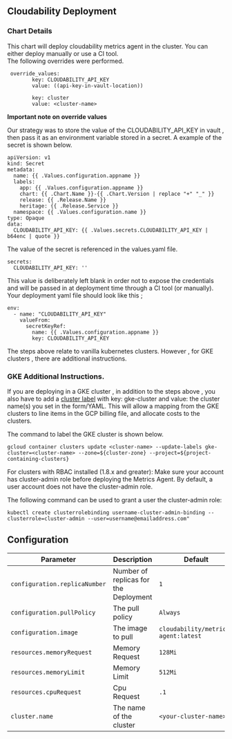 
## Cloudability Deployment

### Chart Details

This chart will deploy cloudability metrics agent in the cluster. You can either  deploy manually or use a CI tool.  
The following overrides were performed.


```
 override_values:
        key: CLOUDABILITY_API_KEY
        value: ((api-key-in-vault-location))

        key: cluster
        value: <cluster-name>
```
**Important note on override values**

Our strategy was to store the value of the CLOUDABILITY_API_KEY in vault , then pass it as an environment variable stored in a secret. A example of the secret is shown below.  

```
apiVersion: v1
kind: Secret
metadata:
  name: {{ .Values.configuration.appname }}
  labels:
    app: {{ .Values.configuration.appname }}
    chart: {{ .Chart.Name }}-{{ .Chart.Version | replace "+" "_" }}
    release: {{ .Release.Name }}
    heritage: {{ .Release.Service }}
  namespace: {{ .Values.configuration.name }}
type: Opaque
data:
  CLOUDABILITY_API_KEY: {{ .Values.secrets.CLOUDABILITY_API_KEY | b64enc | quote }}
```

The value of the secret is referenced in the values.yaml file.

```
secrets:
  CLOUDABILITY_API_KEY: ''
```  
This value is deliberately left blank in order not to expose the credentials  and will be passed in at deployment time through a CI tool (or manually). Your deployment yaml file should look like this ;

```
env:
  - name: "CLOUDABILITY_API_KEY"
    valueFrom:
      secretKeyRef:
        name: {{ .Values.configuration.appname }}
        key: CLOUDABILITY_API_KEY
```

The steps above relate to vanilla kubernetes clusters.  However , for GKE clusters , there are additional instructions.

### GKE Additional Instructions.

If you are deploying in a GKE cluster , in addition to the steps above , you  also  have to add a [cluster label](https://cloud.google.com/kubernetes-engine/docs/how-to/creating-managing-labels) with key: gke-cluster and value: the cluster name(s) you set in the form/YAML. This will allow a mapping from the  GKE clusters to line items in the GCP billing file, and allocate costs to the clusters.

The command to label the GKE cluster is shown below.

```
gcloud container clusters update <cluster-name> --update-labels gke-cluster=<cluster-name> --zone=${cluster-zone} --project=${project-containing-clusters}                                                                         
```
For clusters with RBAC installed (1.8.x and greater): Make sure  your account has cluster-admin role before deploying the Metrics Agent. By default, a user account does not have the cluster-admin role.

The  following command can be used to grant a user the cluster-admin role:
```
kubectl create clusterrolebinding username-cluster-admin-binding --clusterrole=cluster-admin --user=username@emailaddress.com"
```








## Configuration

| Parameter                     | Description                                          | Default                           |
| ---------------------------   | -----------------------------------------------------| ----------------------------------|        
|`configuration.replicaNumber`  | Number of replicas for the Deployment                | `1`                               | |`configuration.appname`        | The name of the application                          |`cloudability-metrics-agent`       |                                                                               |`configuration.name`           | default name of objects                              |`cloudability`                     |
| `configuration.pullPolicy`    | The pull policy                                      | `Always`                          |
| `configuration.image`         | The image to pull                                    |`cloudability/metrics-agent:latest`|                                   
| `resources.memoryRequest`     | Memory Request                                       |`128Mi`                            |
| `resources.memoryLimit `      | Memory Limit                                         |`512Mi`                            |
| `resources.cpuRequest`        | Cpu Request                                          |`.1`                               |              | `resources.cpuLimit`          | CPU limit                                            |`.5`                               |
| `cluster.name`                | The name of the cluster                              | `<your-cluster-name>`                  |         

